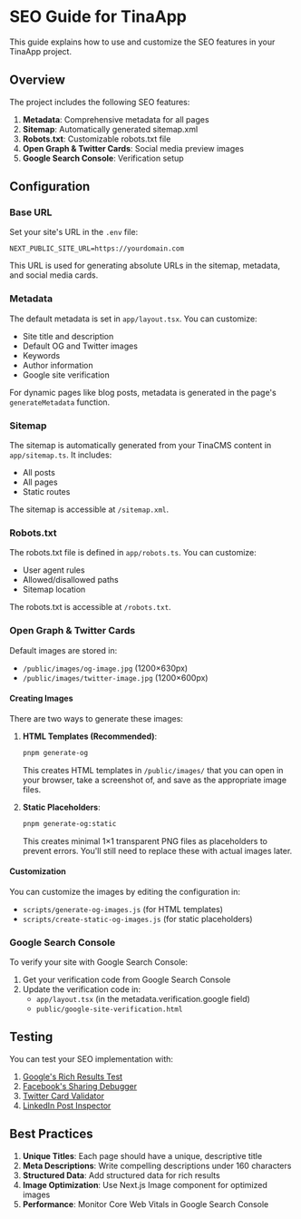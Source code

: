 # SEO Guide for TinaApp

This guide explains how to use and customize the SEO features in your TinaApp project.

## Overview

The project includes the following SEO features:

1. **Metadata**: Comprehensive metadata for all pages
2. **Sitemap**: Automatically generated sitemap.xml
3. **Robots.txt**: Customizable robots.txt file
4. **Open Graph & Twitter Cards**: Social media preview images
5. **Google Search Console**: Verification setup

## Configuration

### Base URL

Set your site's URL in the `.env` file:

```
NEXT_PUBLIC_SITE_URL=https://yourdomain.com
```

This URL is used for generating absolute URLs in the sitemap, metadata, and social media cards.

### Metadata

The default metadata is set in `app/layout.tsx`. You can customize:

- Site title and description
- Default OG and Twitter images
- Keywords
- Author information
- Google site verification

For dynamic pages like blog posts, metadata is generated in the page's `generateMetadata` function.

### Sitemap

The sitemap is automatically generated from your TinaCMS content in `app/sitemap.ts`. It includes:

- All posts
- All pages
- Static routes

The sitemap is accessible at `/sitemap.xml`.

### Robots.txt

The robots.txt file is defined in `app/robots.ts`. You can customize:

- User agent rules
- Allowed/disallowed paths
- Sitemap location

The robots.txt is accessible at `/robots.txt`.

### Open Graph & Twitter Cards

Default images are stored in:
- `/public/images/og-image.jpg` (1200×630px)
- `/public/images/twitter-image.jpg` (1200×600px)

#### Creating Images

There are two ways to generate these images:

1. **HTML Templates (Recommended)**:
   ```bash
   pnpm generate-og
   ```
   This creates HTML templates in `/public/images/` that you can open in your browser, take a screenshot of, and save as the appropriate image files.

2. **Static Placeholders**:
   ```bash
   pnpm generate-og:static
   ```
   This creates minimal 1×1 transparent PNG files as placeholders to prevent errors. You'll still need to replace these with actual images later.

#### Customization

You can customize the images by editing the configuration in:
- `scripts/generate-og-images.js` (for HTML templates)
- `scripts/create-static-og-images.js` (for static placeholders)

### Google Search Console

To verify your site with Google Search Console:

1. Get your verification code from Google Search Console
2. Update the verification code in:
   - `app/layout.tsx` (in the metadata.verification.google field)
   - `public/google-site-verification.html`

## Testing

You can test your SEO implementation with:

1. [Google's Rich Results Test](https://search.google.com/test/rich-results)
2. [Facebook's Sharing Debugger](https://developers.facebook.com/tools/debug/)
3. [Twitter Card Validator](https://cards-dev.twitter.com/validator)
4. [LinkedIn Post Inspector](https://www.linkedin.com/post-inspector/)

## Best Practices

1. **Unique Titles**: Each page should have a unique, descriptive title
2. **Meta Descriptions**: Write compelling descriptions under 160 characters
3. **Structured Data**: Add structured data for rich results
4. **Image Optimization**: Use Next.js Image component for optimized images
5. **Performance**: Monitor Core Web Vitals in Google Search Console 
